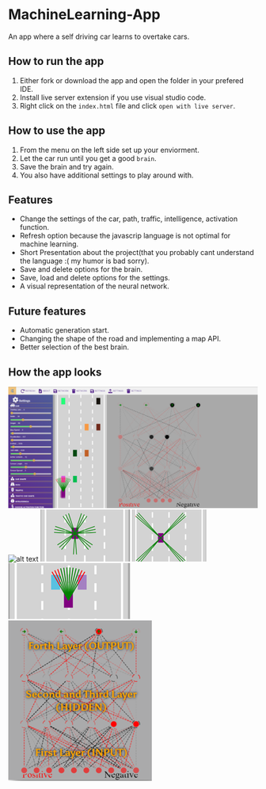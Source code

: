# MachineLearning-App
 An app where a self driving car learns to overtake cars.
 
 ## How to run the app
   1. Either fork or download the app and open the folder in your prefered IDE.
   2. Install live server extension if you use visual studio code.
   3. Right click on the `index.html` file and click `open with live server`.
 
 ## How to use the app
   1. From the menu on the left side set up your enviorment.
   2. Let the car run until you get a good `brain`.
   3. Save the brain and try again.
   4. You also have additional settings to play around with.
 
 ## Features
- Change the settings of the car, path, traffic, intelligence, activation function.
- Refresh option because the javascrip language is not optimal for machine learning.
- Short Presentation about the project(that you probably cant understand the language :( my humor is bad sorry).
- Save and delete options for the brain.
- Save, load and delete options for the settings.
- A visual representation of the neural network.

 ## Future features
- Automatic generation start.
- Changing the shape of the road and implementing a map API.
- Better selection of the best brain.

 ## How the app looks
![alt text](https://github.com/PinkFlamingoz/MachineLearning-App/blob/main/mla.png)
![alt text](https://github.com/PinkFlamingoz/MachineLearning-App/blob/main/ezgif-5-ec3dd2234d.gif)
![alt text](https://github.com/PinkFlamingoz/MachineLearning-App/blob/main/PIC1.png)
![alt text](https://github.com/PinkFlamingoz/MachineLearning-App/blob/main/PIC2.png)
![alt text](https://github.com/PinkFlamingoz/MachineLearning-App/blob/main/PIC3.png)
![alt text](https://github.com/PinkFlamingoz/MachineLearning-App/blob/main/PIC4.png)
